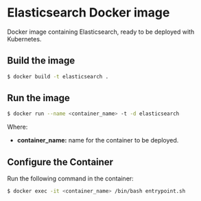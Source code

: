 # Elasticsearch Docker image

Docker image containing Elasticsearch, ready to be deployed with Kubernetes.

## Build the image

```sh
$ docker build -t elasticsearch .
```

## Run the image

```sh
$ docker run --name <container_name> -t -d elasticsearch
```

Where:

* **container_name:** name for the container to be deployed.

## Configure the Container

Run the following command in the container:

```sh
$ docker exec -it <container_name> /bin/bash entrypoint.sh
